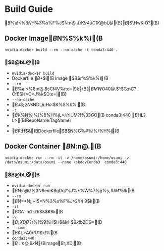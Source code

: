 # Build Guide
$B%$%a!<%8$N%S%k%I$H%3%s%F%J$N:n@.J}K!$r4JC1$K@bL@(B($B$[$\HwK:O?(B)

## Docker Image$B$N%S%k%I(B
`
nvidia-docker build --rm --no-cache -t conda3:440 .
`

### $B@bL@(B
- ` nvidia-docker build `
 - Dockerfile $B$+$i(B Image $B$r%S%k%I(B
- ` --rm `
 - $B%$%a!<%8:n@.8eCf4V%$%a!<%8$r:o=|$9$k(B($BMW$O40@.$^$G:n$C$?CfESH>C<$J%U%!%$%k$O:o=|(B)
- ` --no-cache `
 - $BJ8;zNs$NDL$j%-%c%C%7%e$r;H$o$:$K%S%k%I(B
- ` -t `
 - $B%S%k%I8e$K%$%a!<%8$N%j%]%8%H%jL>$H%?%0L>$rIUM?!%$3$3$G$O(B conda3:440 $B$HL?L>(B(RepoName:TagName)
- ` . `
 - $B%S%k%I$K;H$&(BDockerfile$B$N%G%#%l%/%H%j(B


## Docker Container $B$N:n@.(B
`
nvidia-docker run --rm -it -v /home/osumi:/home/osumi -v /data/osumi:/data/osumi --name kskdevConda3  conda3:440
`

### $B@bL@(B
- ` nvidia-docker run `
 - $B%3%s%F%J$N:n@.!%$3$N8e$m$KBgDq?'$s$J%*%W%7%g%s$,IUM?$5$l$k(B
- ` --rm `
 - $B%3%s%F%J$N=*N;;~!$$=$N%3%s%F%J$rGK4~$9$k(B
- ` -it `
 - $B%3%s%F%JFbIt$GA`:n$G$-$k$h$&$K$9$k(B
- ` -v `
 - $B;XDj$7$?%G%#%l%/%H%j$r%[%9%H$H6&M-$9$k!%J#?t;XDj$b2DG=(B
- ` --name `
 - $B%3%s%F%J$KL>A0$rIU$1$k!%(B
- ` conda3:440 `
 - $B:n@.$9$k%3%s%F%J$N(BImage$B$r;XDj(B



